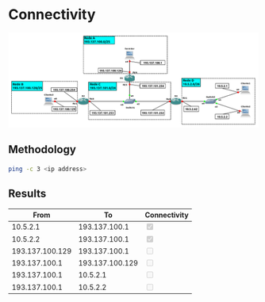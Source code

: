 # Connectivity

![Topology](/assets/topology.png)

## Methodology

```sh
ping -c 3 <ip address>
```

## Results

From             | To              | Connectivity
---              | ---             | ---
 10.5.2.1        | 193.137.100.1   | <input type="checkbox" disabled checked />
 10.5.2.2        | 193.137.100.1   | <input type="checkbox" disabled checked />
 193.137.100.129 | 193.137.100.1   | <input type="checkbox" disabled />
 193.137.100.1   | 193.137.100.129 | <input type="checkbox" disabled />
 193.137.100.1   | 10.5.2.1        | <input type="checkbox" disabled />
 193.137.100.1   | 10.5.2.2        | <input type="checkbox" disabled />
